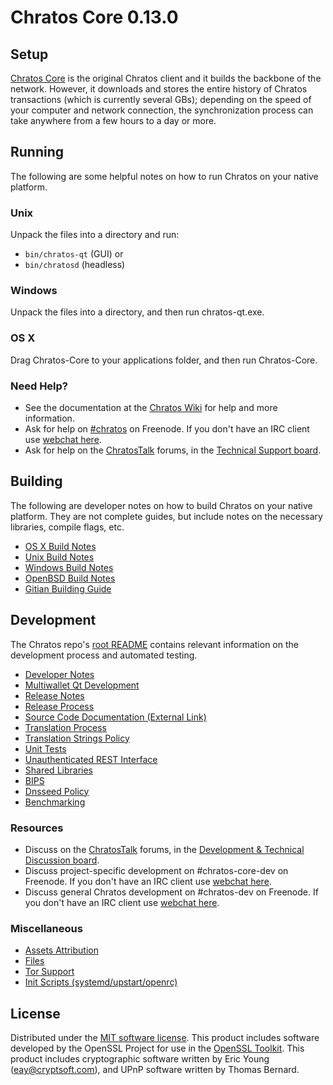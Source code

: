 Chratos Core 0.13.0
=====================

Setup
---------------------
[Chratos Core](http://chratos.io/en/download) is the original Chratos client and it builds the backbone of the network. However, it downloads and stores the entire history of Chratos transactions (which is currently several GBs); depending on the speed of your computer and network connection, the synchronization process can take anywhere from a few hours to a day or more.

Running
---------------------
The following are some helpful notes on how to run Chratos on your native platform.

### Unix

Unpack the files into a directory and run:

- `bin/chratos-qt` (GUI) or
- `bin/chratosd` (headless)

### Windows

Unpack the files into a directory, and then run chratos-qt.exe.

### OS X

Drag Chratos-Core to your applications folder, and then run Chratos-Core.

### Need Help?

* See the documentation at the [Chratos Wiki](https://en.chratos.it/wiki/Main_Page)
for help and more information.
* Ask for help on [#chratos](http://webchat.freenode.net?channels=chratos) on Freenode. If you don't have an IRC client use [webchat here](http://webchat.freenode.net?channels=chratos).
* Ask for help on the [ChratosTalk](https://chratostalk.org/) forums, in the [Technical Support board](https://chratostalk.org/index.php?board=4.0).

Building
---------------------
The following are developer notes on how to build Chratos on your native platform. They are not complete guides, but include notes on the necessary libraries, compile flags, etc.

- [OS X Build Notes](build-osx.md)
- [Unix Build Notes](build-unix.md)
- [Windows Build Notes](build-windows.md)
- [OpenBSD Build Notes](build-openbsd.md)
- [Gitian Building Guide](gitian-building.md)

Development
---------------------
The Chratos repo's [root README](/README.md) contains relevant information on the development process and automated testing.

- [Developer Notes](developer-notes.md)
- [Multiwallet Qt Development](multiwallet-qt.md)
- [Release Notes](release-notes.md)
- [Release Process](release-process.md)
- [Source Code Documentation (External Link)](https://dev.visucore.com/chratos/doxygen/)
- [Translation Process](translation_process.md)
- [Translation Strings Policy](translation_strings_policy.md)
- [Unit Tests](unit-tests.md)
- [Unauthenticated REST Interface](REST-interface.md)
- [Shared Libraries](shared-libraries.md)
- [BIPS](bips.md)
- [Dnsseed Policy](dnsseed-policy.md)
- [Benchmarking](benchmarking.md)

### Resources
* Discuss on the [ChratosTalk](https://chratostalk.org/) forums, in the [Development & Technical Discussion board](https://chratostalk.org/index.php?board=6.0).
* Discuss project-specific development on #chratos-core-dev on Freenode. If you don't have an IRC client use [webchat here](http://webchat.freenode.net/?channels=chratos-core-dev).
* Discuss general Chratos development on #chratos-dev on Freenode. If you don't have an IRC client use [webchat here](http://webchat.freenode.net/?channels=chratos-dev).

### Miscellaneous
- [Assets Attribution](assets-attribution.md)
- [Files](files.md)
- [Tor Support](tor.md)
- [Init Scripts (systemd/upstart/openrc)](init.md)

License
---------------------
Distributed under the [MIT software license](http://www.opensource.org/licenses/mit-license.php).
This product includes software developed by the OpenSSL Project for use in the [OpenSSL Toolkit](https://www.openssl.org/). This product includes
cryptographic software written by Eric Young ([eay@cryptsoft.com](mailto:eay@cryptsoft.com)), and UPnP software written by Thomas Bernard.
